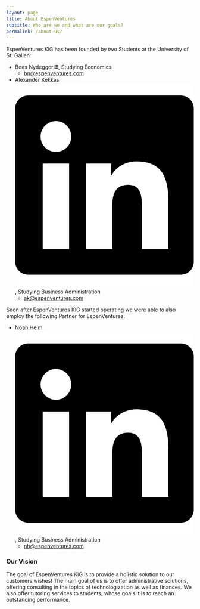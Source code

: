```yaml
---
layout: page
title: About EspenVentures
subtitle: Who are we and what are our goals?
permalink: /about-us/
---
```


EspenVentures KlG has been founded by two Students at the University of St. Gallen: 

- Boas Nydegger <img src="https://github.com/Erd4/Erd4.github.io/raw/master/docs/assets/img/linkedin.svg" width="2%" height="2%">, Studying Economics
  - [bn@espenventures.com](mailto:bn@espenventures.com)
- Alexander Kekkas [![LinkedIn](https://github.com/Erd4/Erd4.github.io/raw/master/docs/assets/img/linkedin.svg "LinkedIn")](https://www.linkedin.com/in/Kekkas/), Studying Business Administration
  - [ak@espenventures.com](mailto:ak@espenventures.com)

Soon after EspenVentures KlG started operating we were able to also employ the following Partner for EspenVentures:

- Noah Heim [![LinkedIn](https://github.com/Erd4/Erd4.github.io/raw/master/docs/assets/img/linkedin.svg "LinkedIn")](https://www.linkedin.com/in/noah-heim-9183b920b), Studying Business Administration
  - [nh@espenventures.com](mailto:nh@espenventures.com)


### Our Vision

The goal of EspenVentures KlG is to provide a holistic solution to our customers wishes! The main goal of us is to offer administrative solutions, offering consulting in the topics of technologization as well as finances. We also offer tutoring services to students, whose goals it is to reach an outstanding performance.

